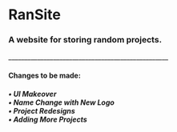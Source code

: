 <h1>RanSite</h2>
<h3>A website for storing random projects.</h3>
__________________________________________________
<h4>Changes to be made:</h5>
<h5>
  •   UI Makeover <br>
  •   Name Change with New Logo <br>
  •   Project Redesigns <br>
  •   Adding More Projects <br>
</h5>
